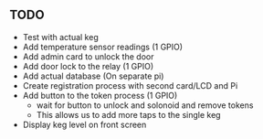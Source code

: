 ## TODO ##
* Test with actual keg
* Add temperature sensor readings (1 GPIO)
* Add admin card to unlock the door
* Add door lock to the relay (1 GPIO)
* Add actual database (On separate pi)
* Create registration process with second card/LCD and Pi
* Add button to the token process (1 GPIO) 
	* wait for button to unlock and solonoid and remove tokens
	* This allows us to add more taps to the single keg
* Display keg level on front screen
